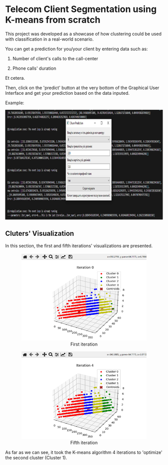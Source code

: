 # Telecom Client Segmentation using K-means from scratch
This project was developed as a showcase of how clustering could be used with classification in a real-world scenario.

You can get a prediction for you/your client by entering data such as: 
   1) Number of client's calls to the call-center
   
   2) Phone calls' duration
      
   Et cetera.
   
  Then, click on the 'predict' button at the very bottom of the Graphical User Interface and get your prediction based on the data inputed.
  
Example:

<img src="gui_res_screenshot_kmeans.jpg" width="1000" height="350">





## Cluters' Visualization 
In this section, the first and fifth iterations' visualizations are presented.

<p align="center">
  <img src="first_iter_visualization_.jpg" width="400" height="280"><br>
  First iteration
</p>

<p align="center">
  <img src="fifth_iter_visualization_.jpg" width="400" height="280"><br>
  Fifth iteration
</p>

As far as we can see, it took the K-means algorithm 4 iterations to 'optimize' the second cluster (Cluster 1).
